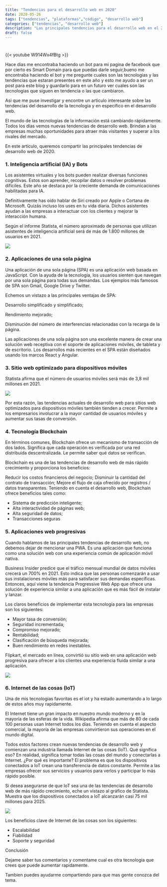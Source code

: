 ```yaml
---
title: "Tendencias para el desarrollo web en 2020"
date: 2020-05-26
tags: ["tendencias", "plataformas","código", "desarrollo web"]
categories: ["tendencias", "desarrollo web"]
description: "Las principales tendencias para el desarrollo web en el 2020"
draft: false
---
```

# 

{{< youtube W914Wx4fBtg >}}

Hace dias me encontraba haciendo un bot para mi pagina de facebook que por cierto es Smart Domain para que puedas darle seguir,bueno me encontraba haciendo el bot y me pregunte cuales son las tecnologias y las tendencias que estaran presentes en este año y esto me ayudo a ser un post para este blog y guardarlo para en un futuro ver cuales son las tecnologias que siguen en tendencia o las que cambiaron.

Asi que me puse investigar y encontre un articulo interesante sobre las tendencias del desarrollo de la tecnologia y en especifico en el desarrollo web.

El mundo de las tecnologías de la información está cambiando rápidamente. Todos los días vemos nuevas tendencias de desarrollo web. Brindan a las empresas muchas oportunidades para atraer más visitantes y superar a los rivales del mercado.

En este artículo, queremos compartir las principales tendencias de desarrollo web de 2020.

### 1. Inteligencia artificial (IA) y Bots

Los asistentes virtuales y los bots pueden realizar diversas funciones cognitivas. Estos son aprender, recopilar datos o resolver problemas difíciles. Este año se destaca por la creciente demanda de comunicaciones habilitadas para IA.

Definitivamente has oído hablar de Siri creado por Apple o Cortana de Microsoft. Quizás incluso los uses en tu vida diaria. Dichos asistentes ayudan a las empresas a interactuar con los clientes y mejorar la interacción humana.

Según el informe Statista, el número aproximado de personas que utilizan asistentes de inteligencia artificial será de más de 1.800 millones de usuarios en 2021.

![](https://res.cloudinary.com/practicaldev/image/fetch/s--ECpUwtS5--/c_limit%2Cf_auto%2Cfl_progressive%2Cq_auto%2Cw_880/https://dev-to-uploads.s3.amazonaws.com/i/9bvbzs238uvob3lae6zn.png)

### 2. Aplicaciones de una sola página
Una aplicación de una sola página (SPA) es una aplicación web basada en JavaScript. Con la ayuda de la tecnología, los usuarios sienten que navegan por una sola página para todas sus demandas. Los ejemplos más famosos de SPA son Gmail, Google Drive y Twitter.

Echemos un vistazo a las principales ventajas de SPA:

Desarrollo simplificado y simplificado;

Rendimiento mejorado;

Disminución del número de interferencias relacionadas con la recarga de la página.

Las aplicaciones de una sola página son una excelente manera de crear una solución web receptiva con el soporte de aplicaciones móviles, de tableta y de escritorio. Los desarrollos más recientes en el SPA están diseñados usando los marcos React y Angular.

### 3. Sitio web optimizado para dispositivos móviles
Statista afirma que el número de usuarios móviles será más de 3,8 mil millones en 2021.

![](https://res.cloudinary.com/practicaldev/image/fetch/s--7qerqPYN--/c_limit%2Cf_auto%2Cfl_progressive%2Cq_auto%2Cw_880/https://dev-to-uploads.s3.amazonaws.com/i/ivag6ccbrsd3wkhizfr6.png)

Por esta razón, las tendencias actuales de desarrollo web para sitios web optimizados para dispositivos móviles también tienden a crecer. Permite a los empresarios involucrar a la mayor cantidad de usuarios móviles y aumentar sus tasas de conversión.

### 4. Tecnología Blockchain

En términos comunes, Blockchain ofrece un mecanismo de transacción de dos lados. Significa que cada operación es verificada por una red distribuida descentralizada. Le permite saber qué datos se verifican.

Blockchain es una de las tendencias de desarrollo web de más rápido crecimiento y proporciona los beneficios:

Reducir los costos financieros del negocio;
Disminuir la cantidad del contrato de transacción;
Mejore el flujo de caja ofrecido por registros / datos transparentes.
Teniendo en cuenta el desarrollo web, Blockchain ofrece beneficios tales como:

- Sistema de predicción inteligente;
- Alta interactividad de páginas web;
- Alta seguridad de datos;
- Transacciones seguras

### 5. Aplicaciones web progresivas
Cuando hablamos de las principales tendencias de desarrollo web, no debemos dejar de mencionar una PWA. Es una aplicación que funciona como una solución web con una experiencia común de aplicación móvil nativa.

Business Insider predice que el tráfico mensual mundial de datos móviles crecerá un 700% en 2021. Esto indica que las personas comenzarán a usar sus instalaciones móviles más para satisfacer sus demandas específicas. Entonces, aquí viene la tendencia Progressive Web App que ofrece una solución de experiencia similar a una aplicación que es más fácil de instalar y lanzar.

Los claros beneficios de implementar esta tecnología para las empresas son los siguientes:

- Mayor tasa de conversión;
- Seguridad incrementada;
- Compromiso mejorado;
- Rentabilidad;
- Clasificación de búsqueda mejorada;
- Buen rendimiento en redes inestables.

Flipkart, el mercado en línea, convirtió su sitio web en una aplicación web progresiva para ofrecer a los clientes una experiencia fluida similar a una aplicación.

![](https://res.cloudinary.com/practicaldev/image/fetch/s--sdxo9xgF--/c_limit%2Cf_auto%2Cfl_progressive%2Cq_auto%2Cw_880/https://dev-to-uploads.s3.amazonaws.com/i/s2txdqibx5mt4nja0ncg.png)

### 6. Internet de las cosas (IoT)

Una de mis tecnologias favoritas es el iot y ha estado aumentando a lo largo de estos años muy rapidamente.

El Internet tiene un gran impacto en nuestro mundo moderno y en la mayoría de las esferas de la vida. Wikipedia afirma que más de 80 de cada 100 personas usan Internet todos los días. Teniendo en cuenta el aspecto comercial, la mayoría de las empresas convirtieron sus operaciones en el mundo digital.

Todos estos factores crean nuevas tendencias de desarrollo web y comienzan una industria llamada Internet de las cosas (IoT). Qué significa eso? En realidad, significa tomar todas las cosas del mundo y conectarlas a Internet. ¿Por qué es importante? El problema es que los dispositivos conectados a IoT crean una transferencia de datos constante. Permite a las empresas ofrecer sus servicios y usuarios para verlos y participar lo más rápido posible.

Si desea asegurarse de que IoT sea una de las tendencias de desarrollo web de más rápido crecimiento, eche un vistazo al gráfico de Statista. Muestra que los dispositivos conectados a IoT alcanzarán casi 75 mil millones para 2025.

![](https://res.cloudinary.com/practicaldev/image/fetch/s--P8-aH524--/c_limit%2Cf_auto%2Cfl_progressive%2Cq_auto%2Cw_880/https://dev-to-uploads.s3.amazonaws.com/i/4y9h3xhaz6wtv4929dpd.jpg)

Los beneficios clave de Internet de las cosas son los siguientes:

- Escalabilidad
- Fiabilidad
- Soporte y seguridad

Conclusión

Dejame saber tus comentarios y comentame cual es otra tecnologia que crees que puede aumentar rapidamente.

Tambien puedes ayudarme compartiendo para que mas gente conozca del tema.